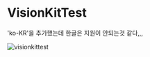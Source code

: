 # VisionKitTest

'ko-KR'을 추가했는데 한글은 지원이 안되는것 같다,,,

![visionkittest](https://user-images.githubusercontent.com/55382624/126862221-c9d8dcf6-2ca0-4d40-b33a-220095978f2c.gif)
